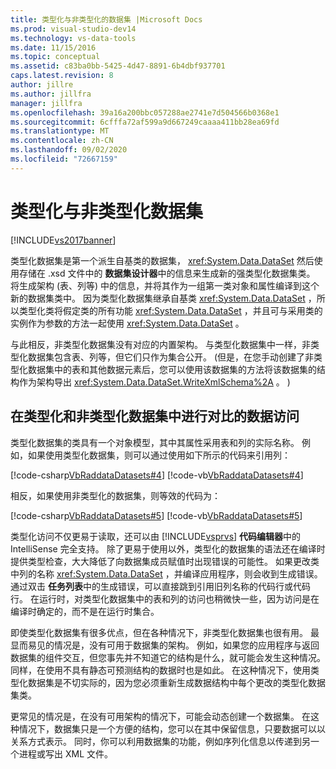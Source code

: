 ```yaml
---
title: 类型化与非类型化的数据集 |Microsoft Docs
ms.prod: visual-studio-dev14
ms.technology: vs-data-tools
ms.date: 11/15/2016
ms.topic: conceptual
ms.assetid: c83ba0bb-5425-4d47-8891-6b4dbf937701
caps.latest.revision: 8
author: jillre
ms.author: jillfra
manager: jillfra
ms.openlocfilehash: 39a16a200bbc057288ae2741e7d504566b0368e1
ms.sourcegitcommit: 6cfffa72af599a9d667249caaaa411bb28ea69fd
ms.translationtype: MT
ms.contentlocale: zh-CN
ms.lasthandoff: 09/02/2020
ms.locfileid: "72667159"
---
```

# <a name="typed-vs-untyped-datasets"></a>类型化与非类型化数据集
[!INCLUDE[vs2017banner](../includes/vs2017banner.md)]

类型化数据集是第一个派生自基类的数据集， <xref:System.Data.DataSet> 然后使用存储在 .xsd 文件中的 **数据集设计器**中的信息来生成新的强类型化数据集类。 将生成架构 (表、列等) 中的信息，并将其作为一组第一类对象和属性编译到这个新的数据集类中。 因为类型化数据集继承自基类 <xref:System.Data.DataSet> ，所以类型化类将假定类的所有功能 <xref:System.Data.DataSet> ，并且可与采用类的实例作为参数的方法一起使用 <xref:System.Data.DataSet> 。

 与此相反，非类型化数据集没有对应的内置架构。 与类型化数据集中一样，非类型化数据集包含表、列等，但它们只作为集合公开。  (但是，在您手动创建了非类型化数据集中的表和其他数据元素后，您可以使用该数据集的方法将该数据集的结构作为架构导出 <xref:System.Data.DataSet.WriteXmlSchema%2A> 。 ) 

## <a name="contrasting-data-access-in-typed-and-untyped-datasets"></a>在类型化和非类型化数据集中进行对比的数据访问
 类型化数据集的类具有一个对象模型，其中其属性采用表和列的实际名称。 例如，如果使用类型化数据集，则可以通过使用如下所示的代码来引用列：

 [!code-csharp[VbRaddataDatasets#4](../snippets/csharp/VS_Snippets_VBCSharp/VbRaddataDatasets/CS/Form1.cs#4)]
 [!code-vb[VbRaddataDatasets#4](../snippets/visualbasic/VS_Snippets_VBCSharp/VbRaddataDatasets/VB/Form1.vb#4)]

 相反，如果使用非类型化的数据集，则等效的代码为：

 [!code-csharp[VbRaddataDatasets#5](../snippets/csharp/VS_Snippets_VBCSharp/VbRaddataDatasets/CS/Form1.cs#5)]
 [!code-vb[VbRaddataDatasets#5](../snippets/visualbasic/VS_Snippets_VBCSharp/VbRaddataDatasets/VB/Form1.vb#5)]

 类型化访问不仅更易于读取，还可以由 [!INCLUDE[vsprvs](../includes/vsprvs-md.md)] **代码编辑器**中的 IntelliSense 完全支持。 除了更易于使用以外，类型化的数据集的语法还在编译时提供类型检查，大大降低了向数据集成员赋值时出现错误的可能性。 如果更改类中列的名称 <xref:System.Data.DataSet> ，并编译应用程序，则会收到生成错误。 通过双击 **任务列表**中的生成错误，可以直接跳到引用旧列名称的代码行或代码行。 在运行时，对类型化数据集中的表和列的访问也稍微快一些，因为访问是在编译时确定的，而不是在运行时集合。

 即使类型化数据集有很多优点，但在各种情况下，非类型化数据集也很有用。 最显而易见的情况是，没有可用于数据集的架构。 例如，如果您的应用程序与返回数据集的组件交互，但您事先并不知道它的结构是什么，就可能会发生这种情况。 同样，在使用不具有静态可预测结构的数据时也是如此。 在这种情况下，使用类型化数据集是不切实际的，因为您必须重新生成数据结构中每个更改的类型化数据集类。

 更常见的情况是，在没有可用架构的情况下，可能会动态创建一个数据集。 在这种情况下，数据集只是一个方便的结构，您可以在其中保留信息，只要数据可以以关系方式表示。 同时，你可以利用数据集的功能，例如序列化信息以传递到另一个进程或写出 XML 文件。
